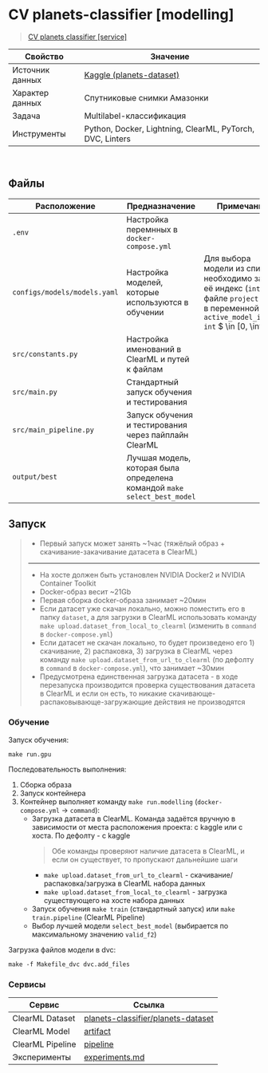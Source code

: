 # CV planets-classifier [modelling]

> [CV planets classifier [service]](https://github.com/tidalinn/cv_planets_classifier_service)

Свойство | Значение
-|-
Источник данных | [Kaggle (planets-dataset)](https://www.kaggle.com/datasets/nikitarom/planets-dataset/data)
Характер данных | Спутниковые снимки Амазонки
Задача | Multilabel-классификация
Инструменты | Python, Docker, Lightning, ClearML, PyTorch, DVC, Linters

<br>

## Файлы

Расположение | Предназначение | Примечание
-|-|-
`.env` | Настройка перемнных в `docker-compose.yml` |
`configs/models/models.yaml` | Настройка моделей, которые используются в обучении | Для выбора модели из списка необходимо задать её индекс (`int`) в файле `project.yaml` в переменной `active_model_index: int` $ \in [0, \infin) $
`src/constants.py` | Настройка именований в ClearML и путей к файлам
`src/main.py` | Стандартный запуск обучения и тестирования |
`src/main_pipeline.py` | Запуск обучения и тестирования через пайплайн ClearML |
`output/best` | Лучшая модель, которая была определена командой `make select_best_model`

## Запуск

>* Первый запуск может занять ~1час (тяжёлый образ + скачивание-закачивание датасета в ClearML)
>---
>* На хосте должен быть установлен NVIDIA Docker2 и NVIDIA Container Toolkit
>* Docker-образ весит ~21Gb
>* Первая сборка docker-образа занимает ~20мин
>* Если датасет уже скачан локально, можно поместить его в папку `dataset`, а для загрузки в ClearML использовать команду `make upload.dataset_from_local_to_clearml` (изменить в `command` в `docker-compose.yml`)
>* Если датасет не скачан локально, то будет произведено его 1) скачивание, 2) распаковка, 3) загрузка в ClearML через команду `make upload.dataset_from_url_to_clearml` (по дефолту в `command` в `docker-compose.yml`), что занимает ~30мин
>* Предусмотрена единственная загрузка датасета - в ходе перезапуска производится проверка существования датасета в ClearML и если он есть, то никакие скачивающе-распаковывающе-загружающие действия не производятся

### Обучение

Запуск обучения:
```
make run.gpu
```
Последовательность выполнения:
1. Сборка образа
2. Запуск контейнера
3. Контейнер выполняет команду `make run.modelling` (`docker-compose.yml` -> `command`):
    - Загрузка датасета в ClearML. Команда задаётся вручную в зависимости от места расположения проекта: с kaggle или с хоста. По дефолту - с kaggle
        >Обе команды проверяют наличие датасета в ClearML, и если он существует, то пропускают дальнейшие шаги
        - `make upload.dataset_from_url_to_clearml` - скачивание/распаковка/загрузка в ClearML набора данных
        - `make upload.dataset_from_local_to_clearml` - загрузка существующего на хосте набора данных
    - Запуск обучения `make train` (стандартный запуск) или `make train.pipeline` (ClearML Pipeline)
    - Выбор лучшей модели `select_best_model` (выбирается по максимальному значению `valid_f2`)

Загрузка файлов модели в dvc:
```
make -f Makefile_dvc dvc.add_files
```

### Сервисы

Сервис |Ссылка
-|-
ClearML Dataset | [planets-classifier/planets-dataset](https://app.clear.ml/projects/c4785f8f04004d8b94d2217c10e51ebc/experiments/1054f86e63d24375ab4bf533cb7aac22/output/execution)
ClearML Model | [artifact](https://app.clear.ml/projects/ee3520d1dd974ce3819097322568b32e/experiments/87f8c31fcb5b4102b3192908657f2db9/output/execution)
ClearML Pipeline | [pipeline](https://app.clear.ml/projects/923d14e57e8a425e8d490cbab124ed39/experiments/f9e71b34e0984f98b290919b94b2ca25/output/execution)
Эксперименты | [experiments.md](experiments.md)
